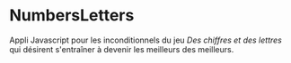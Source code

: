 # NumbersLetters
Appli  Javascript pour les inconditionnels  du jeu <i>Des chiffres et des lettres</i> qui désirent s'entraîner  à devenir les meilleurs des meilleurs.

